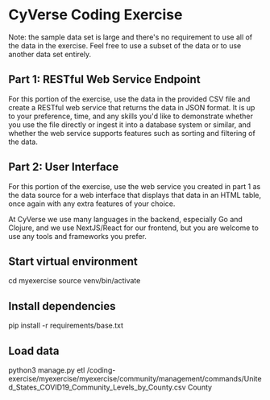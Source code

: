 # CyVerse Coding Exercise

Note: the sample data set is large and there's no requirement to use all of the data in the exercise. Feel free to use a
subset of the data or to use another data set entirely.

## Part 1: RESTful Web Service Endpoint

For this portion of the exercise, use the data in the provided CSV file and create a RESTful web service that returns
the data in JSON format. It is up to your preference, time, and any skills you'd like to demonstrate whether you use the
file directly or ingest it into a database system or similar, and whether the web service supports features such as
sorting and filtering of the data.

## Part 2: User Interface

For this portion of the exercise, use the web service you created in part 1 as the data source for a web interface that
displays that data in an HTML table, once again with any extra features of your choice.

At CyVerse we use many languages in the backend, especially Go and Clojure, and we use NextJS/React for our frontend,
but you are welcome to use any tools and frameworks you prefer.

## Start virtual environment
cd myexercise
source venv/bin/activate

## Install dependencies
pip install -r requirements/base.txt

## Load data
python3 manage.py etl <project directory>/coding-exercise/myexercise/myexercise/community/management/commands/United_States_COVID19_Community_Levels_by_County.csv County
